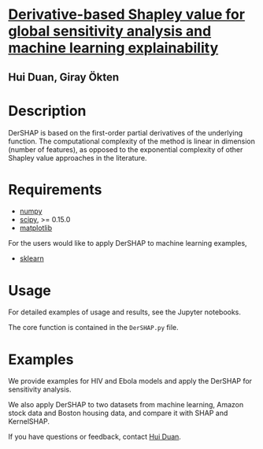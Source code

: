 # [Derivative-based Shapley value for global sensitivity analysis and machine learning explainability](https://arxiv.org/abs/2303.15183)
## Hui Duan, Giray Ökten

# Description
DerSHAP is based on the first-order partial derivatives of the underlying function. The computational complexity of the method is linear in dimension (number of features), as opposed to the exponential complexity of other Shapley value approaches in the literature. 

 
# Requirements

* [numpy](http://www.numpy.org/)
* [scipy](http://www.scipy.org/), >= 0.15.0
* [matplotlib](http://matplotlib.org/)

For the users would like to apply DerSHAP to machine learning examples, 

* [sklearn](https://scikit-learn.org/stable/)

# Usage

For detailed examples of usage and results, see the Jupyter notebooks. 

The core function is contained in the `DerSHAP.py` file. 

# Examples

We provide examples for HIV and Ebola models and apply the DerSHAP for sensitivity analysis. 

We also apply DerSHAP to two datasets from machine learning, Amazon stock data and Boston housing data, and compare it with SHAP and KernelSHAP. 

If you have questions or feedback, contact [Hui Duan](hd19g@fsu.edu).

